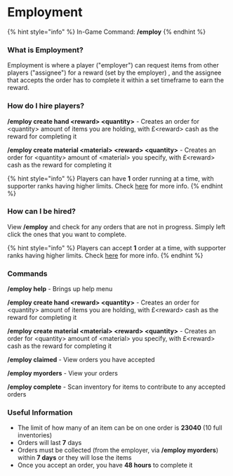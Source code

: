 # Employment

{% hint style="info" %}
In-Game Command: **/employ**
{% endhint %}

### What is Employment?

Employment is where a player ("employer") can request items from other players ("assignee") for a reward (set by the employer) , and the assignee that accepts the order has to complete it within a set timeframe to earn the reward.

### How do I hire players?

**/employ create hand \<reward> \<quantity>** - Creates an order for \<quantity> amount of items you are holding, with £\<reward> cash as the reward for completing it

**/employ create material \<material> \<reward> \<quantity>** - Creates an order for \<quantity> amount of \<material> you specify, with £\<reward> cash as the reward for completing it

{% hint style="info" %}
Players can have **1** order running at a time, with supporter ranks having higher limits. Check [here](https://bit.ly/CYTTRanks) for more info.
{% endhint %}

### How can I be hired?

View **/employ** and check for any orders that are not in progress. Simply left click the ones that you want to complete.

{% hint style="info" %}
Players can accept **1** order at a time, with supporter ranks having higher limits. Check [here](https://bit.ly/CYTTRanks) for more info.
{% endhint %}

### Commands

**/employ help** - Brings up help menu

**/employ create hand \<reward> \<quantity>** - Creates an order for \<quantity> amount of items you are holding, with £\<reward> cash as the reward for completing it

**/employ create material \<material> \<reward> \<quantity>** - Creates an order for \<quantity> amount of \<material> you specify, with £\<reward> cash as the reward for completing it

**/employ claimed** - View orders you have accepted

**/employ myorders** - View your orders

**/employ complete** - Scan inventory for items to contribute to any accepted orders

### Useful Information

* The limit of how many of an item can be on one order is **23040** (10 full inventories)
* Orders will last **7** days
* Orders must be collected (from the employer, via **/employ myorders**) within **7 days** or they will lose the items
* Once you accept an order, you have **48 hours** to complete it
